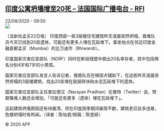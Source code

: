 <!--1600768464000-->
[印度公寓坍塌增至20死 – 法国国际广播电台 - RFI](http://www.rfi.fr//cn/contenu/20200922-%E5%8D%B0%E5%BA%A6%E5%85%AC%E5%AF%93%E5%9D%8D%E5%A1%8C%E5%A2%9E%E8%87%B320%E6%AD%BB)
------

<div>22/09/2020 - 09:50</div><img src="https://s.rfi.fr/media/display/fc423b5c-fca9-11ea-a778-005056a98db9/w:310/p:16x9/int0006b.200922155001.jpg"><div class="t-content__body u-clearfix"><p>（法新社孟买22日电）    印度西部一栋3层楼住宅建筑昨天凌晨突然坍塌，救难队员今天已找到20具遗体，可能还有更多人埋在瓦砾堆下。事发地点在邻近印度金融首都孟买（Mumbai）的比万迪市（Bhiwandi）。</p><p>    印度国家灾害应变部队（NDRF）同时在断垣残壁中救出20名幸存者，其中包括两名分别4岁和7岁的小男孩。</p><p>    国家灾害应变部队发言人告诉记者，搜救队员在嗅探犬辅助下，在这栋昨天凌晨突然坍塌的3层楼建筑，找出20具埋在层层砖块和水泥瓦砾堆下的遗体。</p><p>    国家灾害应变部队主任普拉德汉（Narayan Pradhan）在推特（Twitter）说，预期罹难人数还会增加，「可能还有更多（遗体）埋在瓦砾堆下」。</p><p>    这起建筑坍塌原因还有待厘清，但在印度雨季期间豪雨不歇，建筑老旧且多违章，危楼坍塌时有所闻。（译者：陈怡君/核稿：陈昱婷）</p><p class="t-copyright">© 2020 AFP</p>        </div>

